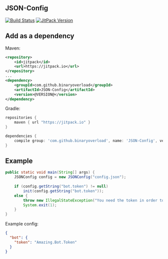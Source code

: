 ## JSON-Config 

[![Build Status](https://travis-ci.org/binaryoverload/JSON-Config.svg?branch=master)](https://travis-ci.org/binaryoverload/JSON-Config)  [![JitPack Version](https://jitpack.io/v/BinaryOverload/JSON-Config.svg)](https://jitpack.io/#BinaryOverload/JSON-Config)

## Add as a dependency
Maven:
```xml
<repository>
    <id>jitpack</id>
    <url>https://jitpack.io</url>
</repository>
...
<dependency>
    <groupId>com.github.binaryoverload</groupId>
    <artifactId>JSON-Config</artifactId>
    <version>@VERSION@</version>
</dependency>
```

Gradle:
```groovy
repositories {
    maven { url "https://jitpack.io" }
}

dependencies {
    compile group: 'com.github.binaryoverload', name: 'JSON-Config', version: 'VERSION'
}
```

## Example
```java
public static void main(String[] args) {
    JSONConfig config = new JSONConfig("config.json");
    
    if (config.getString("bot.token") != null)
        init(config.getString("bot.token"));
    else {
        throw new IllegalStateException("You need the token in order to start the bot!");
        System.exit(1);
    }
}
```

Example config:
```json
{
  "bot": {
    "token": "Amazing.Bot.Token"
  }
}
```
